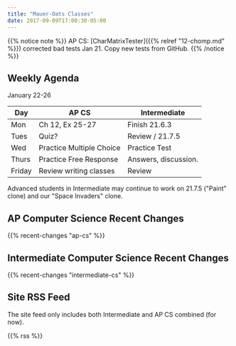 ```yaml
---
title: "Mauer-Oats Classes"
date: 2017-09-09T17:00:30-05:00
---
```


{{% notice note %}}
AP CS: [CharMatrixTester]({{% relref "12-chomp.md" %}}) corrected bad tests Jan 21. Copy new tests from GitHub.
{{% /notice %}}

## Weekly Agenda

January 22-26

| Day | AP CS          | Intermediate      |
|-----|----------------|-------------------|
|Mon  | Ch 12, Ex 25-27| Finish 21.6.3     |
|Tues | Quiz?          | Review / 21.7.5   |
|Wed  | Practice Multiple Choice | Practice Test |
|Thurs| Practice Free Response   | Answers, discussion. |
|Friday | Review writing classes | Review |

Advanced students in Intermediate may continue 
to work on 21.7.5 ("Paint" clone) and our "Space Invaders" clone.

## AP Computer Science Recent Changes

{{% recent-changes "ap-cs" %}}

## Intermediate Computer Science Recent Changes

{{% recent-changes "intermediate-cs" %}}

## Site RSS Feed

The site feed only includes both Intermediate and AP CS combined (for now).

{{% rss %}}
